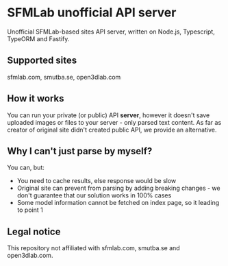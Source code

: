 # SFMLab unofficial API server

Unofficial SFMLab-based sites API server, written on Node.js, Typescript, TypeORM and Fastify.

## Supported sites

sfmlab.com, smutba.se, open3dlab.com

## How it works

You can run your private (or public) API **server**, however it doesn't save uploaded images or files to your server - only parsed text content. As far as creator of original site didn't created public API, we provide an alternative.

## Why I can't just parse by myself?

You can, but:
* You need to cache results, else response would be slow
* Original site can prevent from parsing by adding breaking changes - we don't guarantee that our solution works in 100% cases
* Some model information cannot be fetched on index page, so it leading to point 1

## Legal notice

This repository not affiliated with sfmlab.com, smutba.se and open3dlab.com.